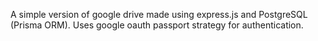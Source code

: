 A simple version of google drive made using express.js and PostgreSQL (Prisma ORM). Uses google oauth passport strategy for authentication.
